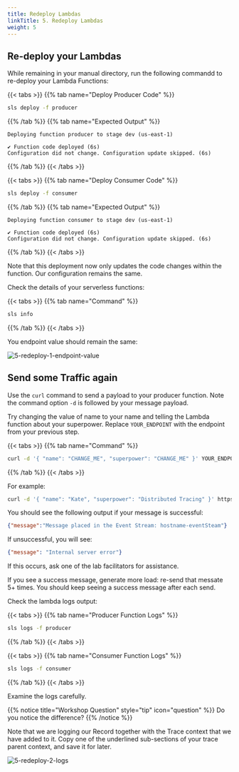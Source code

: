 ```yaml
---
title: Redeploy Lambdas
linkTitle: 5. Redeploy Lambdas
weight: 5
---
```


## Re-deploy your Lambdas

While remaining in your manual directory, run the following commandd to re-deploy your Lambda Functions:

{{< tabs >}} {{% tab name="Deploy Producer Code" %}}

``` bash
sls deploy -f producer
```

{{% /tab %}} {{% tab name="Expected Output" %}}

``` text
Deploying function producer to stage dev (us-east-1)

✔ Function code deployed (6s)
Configuration did not change. Configuration update skipped. (6s)
```

{{% /tab %}} {{< /tabs >}}

{{< tabs >}} {{% tab name="Deploy Consumer Code" %}}

``` bash
sls deploy -f consumer
```

{{% /tab %}} {{% tab name="Expected Output" %}}

``` text
Deploying function consumer to stage dev (us-east-1)

✔ Function code deployed (6s)
Configuration did not change. Configuration update skipped. (6s)
```

{{% /tab %}} {{< /tabs >}}

Note that this deployment now only updates the code changes within the function. Our configuration remains the same.

Check the details of your serverless functions:

{{< tabs >}} {{% tab name="Command" %}}

``` bash
sls info
```

{{% /tab %}} {{< /tabs >}}

You endpoint value should remain the same:

![5-redeploy-1-endpoint-value](../images/5-redeploy-1-endpoint-value.png)

## Send some Traffic again

Use the `curl` command to send a payload to your producer function. Note the command option `-d` is followed by your message payload.

Try changing the value of name to your name and telling the Lambda function about your superpower. Replace `YOUR_ENDPOINT` with the endpoint from your previous step.

{{< tabs >}} {{% tab name="Command" %}}

``` bash
curl -d '{ "name": "CHANGE_ME", "superpower": "CHANGE_ME" }' YOUR_ENDPOINT
```

{{% /tab %}} {{< /tabs >}}

For example:

``` bash
curl -d '{ "name": "Kate", "superpower": "Distributed Tracing" }' https://xvq043lj45.execute-api.us-east-1.amazonaws.com/dev/producer
```

You should see the following output if your message is successful:

``` json
{"message":"Message placed in the Event Stream: hostname-eventSteam"}
```

If unsuccessful, you will see:

``` json
{"message": "Internal server error"}
```

If this occurs, ask one of the lab facilitators for assistance.

If you see a success message, generate more load: re-send that messate 5+ times. You should keep seeing a success message after each send.

Check the lambda logs output:

{{< tabs >}} {{% tab name="Producer Function Logs" %}}

``` bash
sls logs -f producer
```

{{% /tab %}} {{< /tabs >}}

{{< tabs >}} {{% tab name="Consumer Function Logs" %}}

``` bash
sls logs -f consumer
```

{{% /tab %}} {{< /tabs >}}

Examine the logs carefully.

{{% notice title="Workshop Question" style="tip" icon="question" %}}
Do you notice the difference?
{{% /notice %}}

Note that we are logging our Record together with the Trace context that we have added to it. Copy one of the underlined sub-sections of your trace parent context, and save it for later.

![5-redeploy-2-logs](../images/5-redeploy-2-logs.png)
